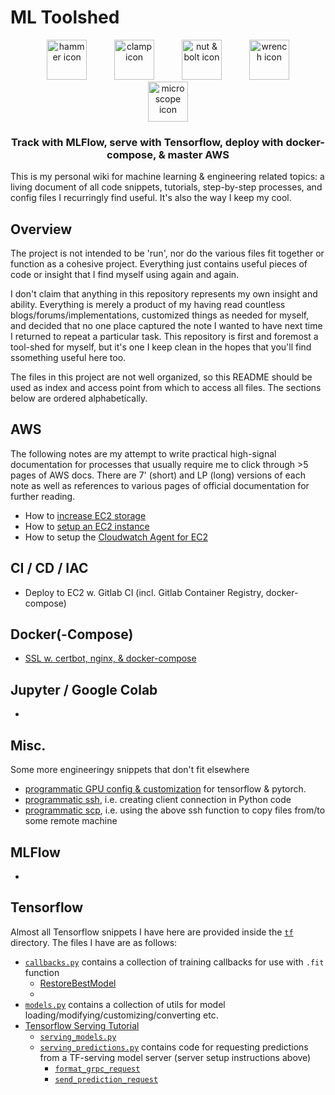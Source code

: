 # ML Toolshed

<p align="center">
    <img alt="hammer icon" src="https://github.com/michaelhball/ml_toolshed/blob/main/img/hammer_apple.png" width="64" hspace="20">
    <img alt="clamp icon" src="https://github.com/michaelhball/ml_toolshed/blob/main/img/clamp_apple.png" width="64" hspace="20">
    <img alt="nut & bolt icon" src="https://github.com/michaelhball/ml_toolshed/blob/main/img/nut_and_bolt_apple.png" width="64" hspace="20">
    <img alt="wrench icon" src="https://github.com/michaelhball/ml_toolshed/blob/main/img/wrench_apple.png" width="64" hspace="20">
    <img alt="microscope icon" src="https://github.com/michaelhball/ml_toolshed/blob/main/img/microscope_apple.png" width="64" hspace="20">
</p>

<h3 align="center">
<p>Track with MLFlow, serve with Tensorflow, deploy with docker-compose, & master AWS
</h3>

This is my personal wiki for machine learning & engineering related topics: a living 
document of all code snippets, tutorials, step-by-step processes, and config files I recurringly 
find useful. It's also the way I keep my cool. 

## Overview

The project is not intended to be 'run', nor do the various files fit together or 
function as a cohesive project. Everything just contains useful pieces of code or insight 
that I find myself using again and again. 

I don't claim that anything in this repository represents my own insight and ability. Everything is 
merely a product of my having read countless blogs/forums/implementations, customized things as 
needed for myself, and decided that no one place captured the note I wanted to have next time 
I returned to repeat a particular task. This repository is first and foremost a tool-shed for myself, 
but it's one I keep clean in the hopes that you'll find ssomething useful here too.

The files in this project are not well organized, so this README should be used as index and 
access point from which to access all files. The sections below are ordered alphabetically. 

## AWS

The following notes are my attempt to write practical high-signal documentation for processes 
that usually require me to click through >5 pages of AWS docs. There are 7' (short) and LP (long) 
versions of each note as well as references to various pages of official documentation for 
further reading. 

* How to [increase EC2 storage](/tutorials/increase_ec2_storage.md)
* How to [setup an EC2 instance](/tutorials/ec2_setup.md)
* How to setup the [Cloudwatch Agent for EC2](/tutorials/cloudwatch.md)

## CI / CD / IAC

* Deploy to EC2 w. Gitlab CI (incl. Gitlab Container Registry, docker-compose)

## Docker(-Compose)

* [SSL w. certbot, nginx, & docker-compose](/tutorials/certbot.md)

## Jupyter / Google Colab

*  

## Misc.

Some more engineeringy snippets that don't fit elsewhere

* [programmatic GPU config & customization](code/gpu.py) for tensorflow & pytorch.
* [programmatic ssh](https://github.com/michaelhball/ml_tidbits/blob/9f730e23efc31a649af0371429a7f963b01360a1/ml_tidbits/utils.py#L5-L21), 
i.e. creating client connection in Python code
* [programmatic scp](https://github.com/michaelhball/ml_tidbits/blob/9f730e23efc31a649af0371429a7f963b01360a1/ml_tidbits/utils.py#L24-L49), 
i.e. using the above ssh function to copy files from/to some remote machine

## MLFlow

* 

## Tensorflow

Almost all Tensorflow snippets I have here are provided inside the [```tf```](/code/tf) directory. The files I 
have are as follows:
* [```callbacks.py```](code/tf/callbacks.py) contains a collection of training callbacks for use 
with ```.fit``` function
    * [RestoreBestModel](https://github.com/michaelhball/ml_tidbits/blob/0450bc2d9830a1846cdaddf992ca4d74c3c62604/ml_tidbits/tf/callbacks.py#L4-L26)
    *  
* [```models.py```](/code/tf/models.py) contains a collection of utils for model 
loading/modifying/customizing/converting etc.
* [Tensorflow Serving Tutorial](/tutorials/tf_serving.md)
    * [```serving_models.py```](/code/tf/serving_models.py)
    * [```serving_predictions.py```](/code/tf/serving_predictions.py) contains code for 
    requesting predictions from a TF-serving model server (server setup instructions above)
        * [```format_grpc_request```](https://github.com/michaelhball/ml_toolshed/blob/8848e9f3d48f732158d243c9a065695ed83fc537/code/tf/serving_prediction.py#L9-L41)
        * [```send_prediction_request```](https://github.com/michaelhball/ml_toolshed/blob/8848e9f3d48f732158d243c9a065695ed83fc537/code/tf/serving_prediction.py#L44-L83)
